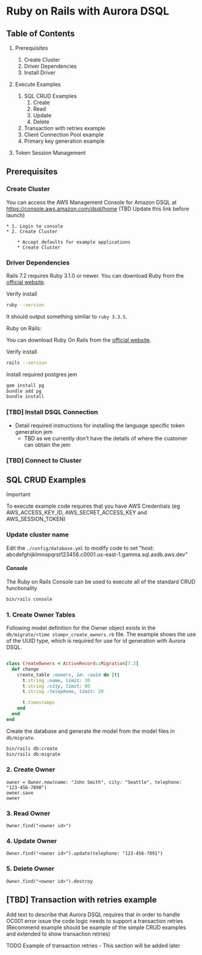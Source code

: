 # Ruby on Rails with Aurora DSQL

## Table of Contents

1. Prerequisites
   1. Create Cluster
   2. Driver Dependencies
   3. Install Driver

2. Execute Examples
   1. SQL CRUD Examples
      1. Create
      2. Read
      3. Update
      4. Delete
   2. Transaction with retries example
   3. Client Connection Pool example
   4. Primary key generation example
3. Token Session Management

## Prerequisites


### Create Cluster

You can access the AWS Management Console for Amazon DSQL at https://console.aws.amazon.com/dsql/home (TBD Update this link before launch)

    * 1. Login to console
    * 2. Create Cluster

        * Accept defaults for example applications
        * Create Cluster


### Driver Dependencies

Rails 7.2 requires Ruby 3.1.0 or newer. You can download Ruby from the [official website](https://www.ruby-lang.org/en/downloads/). 

Verify install
```bash
ruby --version
```

It should output something similar to `ruby 3.3.5`.

Ruby on Rails: 

You can download Ruby On Rails from the [official website](https://gorails.com/setup). 

Verify install
```bash
rails --version
```

Install required postgres jem

``` bash
gem install pg
bundle add pg
bundle install
```

### [TBD] Install DSQL Connection

- Detail required instructions for installing the language specific token generation jem
  - TBD as we currently don’t have the details of where the customer can obtain the jem


### [TBD] Connect to Cluster


## SQL CRUD Examples

> [!Important]
> To execute example code requires that you have AWS Credentials (eg AWS_ACCESS_KEY_ID, AWS_SECRET_ACCESS_KEY and AWS_SESSION_TOKEN)


### Update cluster name

Edit the `./config/database.yml` to modify code to set "host: abcdefghijklmnopqrst123456.c0001.us-east-1.gamma.sql.axdb.aws.dev"

#### Console

The Ruby on Rails Console can be used to execute all of the standard CRUD functionality

``` bash
bin/rails console
```

### 1. Create Owner Tables

Following model definition for the Owner object exists in the `db/migrate/<time stamp>_create_owners.rb` file.  The example shows the use of the UUID type, which is required for use for id generation with Aurora DSQL.

``` ruby

class CreateOwners < ActiveRecord::Migration[7.2]
  def change
    create_table :owners, id: :uuid do |t|
      t.string :name, limit: 30
      t.string :city, limit: 80
      t.string :telephone, limit: 20

      t.timestamps
    end
  end
end

```

Create the database and generate the model from the model files in `db/migrate`.

``` bash
bin/rails db:create
bin/rails db:migrate
```

### 2. Create Owner

``` console
owner = Owner.new(name: "John Smith", city: "Seattle", telephone: "123-456-7890")
owner.save
owner
```

### 3. Read Owner

``` console
Owner.find("<owner id>")
```

### 4. Update Owner

``` console
Owner.find("<owner id>").update(telephone: "123-456-7891")
```

### 5. Delete Owner

``` console
Owner.find("<owner id>").destroy
```

## [TBD] Transaction with retries example

Add text to describe that Aurora DSQL requires that in order to handle OC001 error issue the code logic needs to support a transaction retries (Recommend example should be example of the simple CRUD examples and extended to show transaction retries)

TODO Example of transaction retries - This section will be added later


